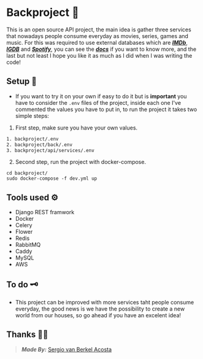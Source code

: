 # Backproject 💎

This is an open source API project, the main idea is gather three services that nowadays people
consume everyday as movies, series, games and music. For this was required to use external
databases which are [**_IMDb_**](https://imdb-api.com/api), [**_IGDB_**](https://api-docs.igdb.com/)
and [**_Spotify_**](https://developer.spotify.com/documentation/web-api/), you can see the
[**_docs_**](https://backproject.xyz/documentation/) if you want to know more, and the last but not
least I hope you like it as much as I did when I was writing the code!

## Setup 🧲

- If you want to try it on your own if easy to do it but is **important** you have to consider
the `.env` files of the project, inside each one I've commented the values you have to put in,
to run the project it takes two simple steps:

1. First step, make sure you have your own values.

```bash
1. backproject/.env
2. backproject/back/.env
3. backproject/api/services/.env
```

2. Second step, run the project with docker-compose.

```
cd backproject/
sudo docker-compose -f dev.yml up
```

## Tools used ⚙️

- Django REST framwork
- Docker
- Celery
- Flower
- Redis
- RabbitMQ
- Caddy
- MySQL
- AWS

## To do 🗝

- This project can be improved with more services taht people consume everyday, the good news is
we have the possibility to create a new world from our houses, so go ahead if you have an excelent
idea!

## Thanks 👏🏻

> **_Made By:_** [Sergio van Berkel Acosta](https://www.sergiovanberkel.com/)